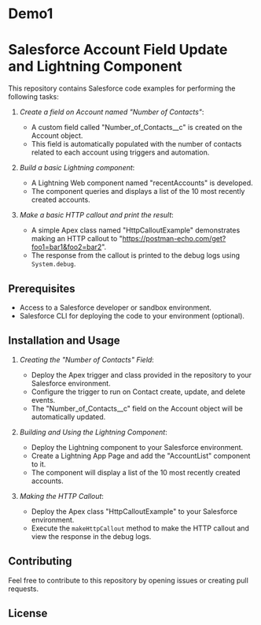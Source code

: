 # Demo1
# Salesforce Account Field Update and Lightning Component

This repository contains Salesforce code examples for performing the following tasks:

1. *Create a field on Account named "Number of Contacts"*:
   - A custom field called "Number_of_Contacts__c" is created on the Account object.
   - This field is automatically populated with the number of contacts related to each account using triggers and automation.

2. *Build a basic Lightning component*:
   - A Lightning Web component named "recentAccounts" is developed.
   - The component queries and displays a list of the 10 most recently created accounts.

3. *Make a basic HTTP callout and print the result*:
   - A simple Apex class named "HttpCalloutExample" demonstrates making an HTTP callout to "https://postman-echo.com/get?foo1=bar1&foo2=bar2".
   - The response from the callout is printed to the debug logs using `System.debug`.

## Prerequisites

- Access to a Salesforce developer or sandbox environment.
- Salesforce CLI for deploying the code to your environment (optional).

## Installation and Usage

1. *Creating the "Number of Contacts" Field*:
   - Deploy the Apex trigger and class provided in the repository to your Salesforce environment.
   - Configure the trigger to run on Contact create, update, and delete events.
   - The "Number_of_Contacts__c" field on the Account object will be automatically updated.

2. *Building and Using the Lightning Component*:
   - Deploy the Lightning component to your Salesforce environment.
   - Create a Lightning App Page and add the "AccountList" component to it.
   - The component will display a list of the 10 most recently created accounts.

3. *Making the HTTP Callout*:
   - Deploy the Apex class "HttpCalloutExample" to your Salesforce environment.
   - Execute the `makeHttpCallout` method to make the HTTP callout and view the response in the debug logs.

## Contributing

Feel free to contribute to this repository by opening issues or creating pull requests.

## License
